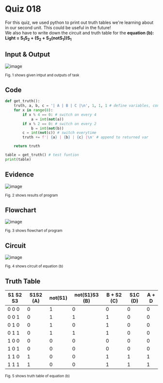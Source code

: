 # Quiz 018
For this quiz, we used python to print out truth tables we're learning about in our second unit. This could be useful in the future! <br>
We also have to write down the circuit and truth table for the **equation (b): Light = S<sub>1</sub>S<sub>2</sub> + (S<sub>2</sub> + S<sub>3</sub>(notS<sub>1</sub>))S<sub>1</sub>**
## Input & Output
![image](https://github.com/Amine-Itani/Unit-1/assets/123438294/6609673b-5fc3-47ae-8556-500e09c6478b)

<sub>Fig. 1 shows given intput and outputs of task
## Code

```py
def get_truth():
    truth, a, b, c = '| A | B | C |\n', 1, 1, 1 # define variables, consolidated to one line, starts at 1 for indexing
    for x in range(8):
        if x % 4 == 0: # switch on every 4
            a = int(not(a))
        if x % 2 == 0: # switch on every 2
            b = int(not(b))
        c = int(not(c)) # switch everytime
        truth += f'| {a} | {b} | {c} |\n' # append to returned var

    return truth

table = get_truth() # test funtion
print(table)


```

## Evidence
![image](https://github.com/Amine-Itani/Unit-1/assets/123438294/d1f94541-181c-475e-a185-b5aaa7ec5022)

<sub>Fig. 2 shows results of program

## Flowchart
![image](https://github.com/Amine-Itani/Unit-1/assets/123438294/c7f19b2a-af93-4823-ab22-b3d5a9e3a777)

<sub>Fig. 3 shows flowchart of program

## Circuit
![image](https://github.com/Amine-Itani/Unit-1/assets/123438294/b0d52543-bdda-450c-85ba-d1d6fbf5d8c6)

<sub>Fig. 4 shows circuit of equation (b)

## Truth Table
| S1 S2 S3 | S1S2 (A) | not(S1) | not(S1)S3 (B) | B + S2 (C) | S1C (D) | A + D |
|----------|----------|---------|---------------|------------|---------|-------|
|  0  0  0 |     0    |    1    |       0       |      0     |    0    |   0   |
|  0  0  1 |     0    |    1    |       1       |      1     |    0    |   0   |
|  0  1  0 |     0    |    1    |       0       |      1     |    0    |   0   |
|  0  1  1 |     0    |    1    |       1       |      1     |    0    |   0   |
|  1  0  0 |     0    |    0    |       0       |      0     |    0    |   0   |
|  1  0  1 |     0    |    0    |       0       |      0     |    0    |   0   |
|  1  1  0 |     1    |    0    |       0       |      1     |    1    |   1   |
|  1  1  1 |     1    |    0    |       0       |      1     |    1    |   1   |

<sub>Fig. 5 shows truth table of equation (b)
